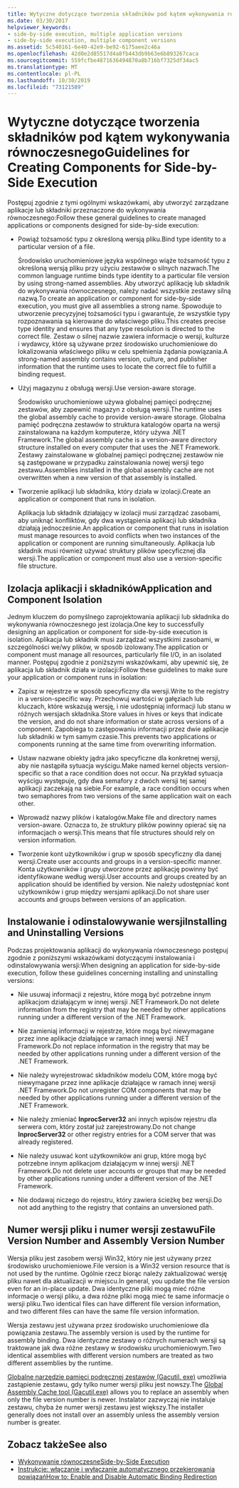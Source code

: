 ```yaml
---
title: Wytyczne dotyczące tworzenia składników pod kątem wykonywania równoczesnego
ms.date: 03/30/2017
helpviewer_keywords:
- side-by-side execution, multiple application versions
- side-by-side execution, multiple component versions
ms.assetid: 5c540161-6e40-42e9-be92-6175aee2c46a
ms.openlocfilehash: 42d0e2d85517d4a8fb443db9b63e6b893267caca
ms.sourcegitcommit: 559fcfbe4871636494870a8b716bf7325df34ac5
ms.translationtype: MT
ms.contentlocale: pl-PL
ms.lasthandoff: 10/30/2019
ms.locfileid: "73121589"
---
```

# <a name="guidelines-for-creating-components-for-side-by-side-execution"></a><span data-ttu-id="259d9-102">Wytyczne dotyczące tworzenia składników pod kątem wykonywania równoczesnego</span><span class="sxs-lookup"><span data-stu-id="259d9-102">Guidelines for Creating Components for Side-by-Side Execution</span></span>
<span data-ttu-id="259d9-103">Postępuj zgodnie z tymi ogólnymi wskazówkami, aby utworzyć zarządzane aplikacje lub składniki przeznaczone do wykonywania równoczesnego:</span><span class="sxs-lookup"><span data-stu-id="259d9-103">Follow these general guidelines to create managed applications or components designed for side-by-side execution:</span></span>  
  
- <span data-ttu-id="259d9-104">Powiąż tożsamość typu z określoną wersją pliku.</span><span class="sxs-lookup"><span data-stu-id="259d9-104">Bind type identity to a particular version of a file.</span></span>  
  
     <span data-ttu-id="259d9-105">Środowisko uruchomieniowe języka wspólnego wiąże tożsamość typu z określoną wersją pliku przy użyciu zestawów o silnych nazwach.</span><span class="sxs-lookup"><span data-stu-id="259d9-105">The common language runtime binds type identity to a particular file version by using strong-named assemblies.</span></span> <span data-ttu-id="259d9-106">Aby utworzyć aplikację lub składnik do wykonywania równoczesnego, należy nadać wszystkie zestawy silną nazwą.</span><span class="sxs-lookup"><span data-stu-id="259d9-106">To create an application or component for side-by-side execution, you must give all assemblies a strong name.</span></span> <span data-ttu-id="259d9-107">Spowoduje to utworzenie precyzyjnej tożsamości typu i gwarantuje, że wszystkie typy rozpoznawania są kierowane do właściwego pliku.</span><span class="sxs-lookup"><span data-stu-id="259d9-107">This creates precise type identity and ensures that any type resolution is directed to the correct file.</span></span> <span data-ttu-id="259d9-108">Zestaw o silnej nazwie zawiera informacje o wersji, kulturze i wydawcy, które są używane przez środowisko uruchomieniowe do lokalizowania właściwego pliku w celu spełnienia żądania powiązania.</span><span class="sxs-lookup"><span data-stu-id="259d9-108">A strong-named assembly contains version, culture, and publisher information that the runtime uses to locate the correct file to fulfill a binding request.</span></span>  
  
- <span data-ttu-id="259d9-109">Użyj magazynu z obsługą wersji.</span><span class="sxs-lookup"><span data-stu-id="259d9-109">Use version-aware storage.</span></span>  
  
     <span data-ttu-id="259d9-110">Środowisko uruchomieniowe używa globalnej pamięci podręcznej zestawów, aby zapewnić magazyn z obsługą wersji.</span><span class="sxs-lookup"><span data-stu-id="259d9-110">The runtime uses the global assembly cache to provide version-aware storage.</span></span> <span data-ttu-id="259d9-111">Globalna pamięć podręczna zestawów to struktura katalogów oparta na wersji zainstalowana na każdym komputerze, który używa .NET Framework.</span><span class="sxs-lookup"><span data-stu-id="259d9-111">The global assembly cache is a version-aware directory structure installed on every computer that uses the .NET Framework.</span></span> <span data-ttu-id="259d9-112">Zestawy zainstalowane w globalnej pamięci podręcznej zestawów nie są zastępowane w przypadku zainstalowania nowej wersji tego zestawu.</span><span class="sxs-lookup"><span data-stu-id="259d9-112">Assemblies installed in the global assembly cache are not overwritten when a new version of that assembly is installed.</span></span>  
  
- <span data-ttu-id="259d9-113">Tworzenie aplikacji lub składnika, który działa w izolacji.</span><span class="sxs-lookup"><span data-stu-id="259d9-113">Create an application or component that runs in isolation.</span></span>  
  
     <span data-ttu-id="259d9-114">Aplikacja lub składnik działający w izolacji musi zarządzać zasobami, aby uniknąć konfliktów, gdy dwa wystąpienia aplikacji lub składnika działają jednocześnie.</span><span class="sxs-lookup"><span data-stu-id="259d9-114">An application or component that runs in isolation must manage resources to avoid conflicts when two instances of the application or component are running simultaneously.</span></span> <span data-ttu-id="259d9-115">Aplikacja lub składnik musi również używać struktury plików specyficznej dla wersji.</span><span class="sxs-lookup"><span data-stu-id="259d9-115">The application or component must also use a version-specific file structure.</span></span>  
  
## <a name="application-and-component-isolation"></a><span data-ttu-id="259d9-116">Izolacja aplikacji i składników</span><span class="sxs-lookup"><span data-stu-id="259d9-116">Application and Component Isolation</span></span>  
 <span data-ttu-id="259d9-117">Jednym kluczem do pomyślnego zaprojektowania aplikacji lub składnika do wykonywania równoczesnego jest izolacja.</span><span class="sxs-lookup"><span data-stu-id="259d9-117">One key to successfully designing an application or component for side-by-side execution is isolation.</span></span> <span data-ttu-id="259d9-118">Aplikacja lub składnik musi zarządzać wszystkimi zasobami, w szczególności we/wy plików, w sposób izolowany.</span><span class="sxs-lookup"><span data-stu-id="259d9-118">The application or component must manage all resources, particularly file I/O, in an isolated manner.</span></span> <span data-ttu-id="259d9-119">Postępuj zgodnie z poniższymi wskazówkami, aby upewnić się, że aplikacja lub składnik działa w izolacji:</span><span class="sxs-lookup"><span data-stu-id="259d9-119">Follow these guidelines to make sure your application or component runs in isolation:</span></span>  
  
- <span data-ttu-id="259d9-120">Zapisz w rejestrze w sposób specyficzny dla wersji.</span><span class="sxs-lookup"><span data-stu-id="259d9-120">Write to the registry in a version-specific way.</span></span> <span data-ttu-id="259d9-121">Przechowuj wartości w gałęziach lub kluczach, które wskazują wersję, i nie udostępniaj informacji lub stanu w różnych wersjach składnika.</span><span class="sxs-lookup"><span data-stu-id="259d9-121">Store values in hives or keys that indicate the version, and do not share information or state across versions of a component.</span></span> <span data-ttu-id="259d9-122">Zapobiega to zastępowaniu informacji przez dwie aplikacje lub składniki w tym samym czasie.</span><span class="sxs-lookup"><span data-stu-id="259d9-122">This prevents two applications or components running at the same time from overwriting information.</span></span>  
  
- <span data-ttu-id="259d9-123">Ustaw nazwane obiekty jądra jako specyficzne dla konkretnej wersji, aby nie nastąpiła sytuacja wyścigu.</span><span class="sxs-lookup"><span data-stu-id="259d9-123">Make named kernel objects version-specific so that a race condition does not occur.</span></span> <span data-ttu-id="259d9-124">Na przykład sytuacja wyścigu występuje, gdy dwa semafory z dwóch wersji tej samej aplikacji zaczekają na siebie.</span><span class="sxs-lookup"><span data-stu-id="259d9-124">For example, a race condition occurs when two semaphores from two versions of the same application wait on each other.</span></span>  
  
- <span data-ttu-id="259d9-125">Wprowadź nazwy plików i katalogów.</span><span class="sxs-lookup"><span data-stu-id="259d9-125">Make file and directory names version-aware.</span></span> <span data-ttu-id="259d9-126">Oznacza to, że struktury plików powinny opierać się na informacjach o wersji.</span><span class="sxs-lookup"><span data-stu-id="259d9-126">This means that file structures should rely on version information.</span></span>  
  
- <span data-ttu-id="259d9-127">Tworzenie kont użytkowników i grup w sposób specyficzny dla danej wersji.</span><span class="sxs-lookup"><span data-stu-id="259d9-127">Create user accounts and groups in a version-specific manner.</span></span> <span data-ttu-id="259d9-128">Konta użytkowników i grupy utworzone przez aplikację powinny być identyfikowane według wersji.</span><span class="sxs-lookup"><span data-stu-id="259d9-128">User accounts and groups created by an application should be identified by version.</span></span> <span data-ttu-id="259d9-129">Nie należy udostępniać kont użytkowników i grup między wersjami aplikacji.</span><span class="sxs-lookup"><span data-stu-id="259d9-129">Do not share user accounts and groups between versions of an application.</span></span>  
  
## <a name="installing-and-uninstalling-versions"></a><span data-ttu-id="259d9-130">Instalowanie i odinstalowywanie wersji</span><span class="sxs-lookup"><span data-stu-id="259d9-130">Installing and Uninstalling Versions</span></span>  
 <span data-ttu-id="259d9-131">Podczas projektowania aplikacji do wykonywania równoczesnego postępuj zgodnie z poniższymi wskazówkami dotyczącymi instalowania i odinstalowywania wersji:</span><span class="sxs-lookup"><span data-stu-id="259d9-131">When designing an application for side-by-side execution, follow these guidelines concerning installing and uninstalling versions:</span></span>  
  
- <span data-ttu-id="259d9-132">Nie usuwaj informacji z rejestru, które mogą być potrzebne innym aplikacjom działającym w innej wersji .NET Framework.</span><span class="sxs-lookup"><span data-stu-id="259d9-132">Do not delete information from the registry that may be needed by other applications running under a different version of the .NET Framework.</span></span>  
  
- <span data-ttu-id="259d9-133">Nie zamieniaj informacji w rejestrze, które mogą być niewymagane przez inne aplikacje działające w ramach innej wersji .NET Framework.</span><span class="sxs-lookup"><span data-stu-id="259d9-133">Do not replace information in the registry that may be needed by other applications running under a different version of the .NET Framework.</span></span>  
  
- <span data-ttu-id="259d9-134">Nie należy wyrejestrować składników modelu COM, które mogą być niewymagane przez inne aplikacje działające w ramach innej wersji .NET Framework.</span><span class="sxs-lookup"><span data-stu-id="259d9-134">Do not unregister COM components that may be needed by other applications running under a different version of the .NET Framework.</span></span>  
  
- <span data-ttu-id="259d9-135">Nie należy zmieniać **InprocServer32** ani innych wpisów rejestru dla serwera com, który został już zarejestrowany.</span><span class="sxs-lookup"><span data-stu-id="259d9-135">Do not change **InprocServer32** or other registry entries for a COM server that was already registered.</span></span>  
  
- <span data-ttu-id="259d9-136">Nie należy usuwać kont użytkowników ani grup, które mogą być potrzebne innym aplikacjom działającym w innej wersji .NET Framework.</span><span class="sxs-lookup"><span data-stu-id="259d9-136">Do not delete user accounts or groups that may be needed by other applications running under a different version of the .NET Framework.</span></span>  
  
- <span data-ttu-id="259d9-137">Nie dodawaj niczego do rejestru, który zawiera ścieżkę bez wersji.</span><span class="sxs-lookup"><span data-stu-id="259d9-137">Do not add anything to the registry that contains an unversioned path.</span></span>  
  
## <a name="file-version-number-and-assembly-version-number"></a><span data-ttu-id="259d9-138">Numer wersji pliku i numer wersji zestawu</span><span class="sxs-lookup"><span data-stu-id="259d9-138">File Version Number and Assembly Version Number</span></span>  
 <span data-ttu-id="259d9-139">Wersja pliku jest zasobem wersji Win32, który nie jest używany przez środowisko uruchomieniowe.</span><span class="sxs-lookup"><span data-stu-id="259d9-139">File version is a Win32 version resource that is not used by the runtime.</span></span> <span data-ttu-id="259d9-140">Ogólnie rzecz biorąc należy zaktualizować wersję pliku nawet dla aktualizacji w miejscu.</span><span class="sxs-lookup"><span data-stu-id="259d9-140">In general, you update the file version even for an in-place update.</span></span> <span data-ttu-id="259d9-141">Dwa identyczne pliki mogą mieć różne informacje o wersji pliku, a dwa różne pliki mogą mieć te same informacje o wersji pliku.</span><span class="sxs-lookup"><span data-stu-id="259d9-141">Two identical files can have different file version information, and two different files can have the same file version information.</span></span>  
  
 <span data-ttu-id="259d9-142">Wersja zestawu jest używana przez środowisko uruchomieniowe dla powiązania zestawu.</span><span class="sxs-lookup"><span data-stu-id="259d9-142">The assembly version is used by the runtime for assembly binding.</span></span> <span data-ttu-id="259d9-143">Dwa identyczne zestawy o różnych numerach wersji są traktowane jak dwa różne zestawy w środowisku uruchomieniowym.</span><span class="sxs-lookup"><span data-stu-id="259d9-143">Two identical assemblies with different version numbers are treated as two different assemblies by the runtime.</span></span>  
  
 <span data-ttu-id="259d9-144">[Globalne narzędzie pamięci podręcznej zestawów (Gacutil. exe)](../tools/gacutil-exe-gac-tool.md) umożliwia zastąpienie zestawu, gdy tylko numer wersji pliku jest nowszy.</span><span class="sxs-lookup"><span data-stu-id="259d9-144">The [Global Assembly Cache tool (Gacutil.exe)](../tools/gacutil-exe-gac-tool.md) allows you to replace an assembly when only the file version number is newer.</span></span> <span data-ttu-id="259d9-145">Instalator zazwyczaj nie instaluje zestawu, chyba że numer wersji zestawu jest większy.</span><span class="sxs-lookup"><span data-stu-id="259d9-145">The installer generally does not install over an assembly unless the assembly version number is greater.</span></span>  
  
## <a name="see-also"></a><span data-ttu-id="259d9-146">Zobacz także</span><span class="sxs-lookup"><span data-stu-id="259d9-146">See also</span></span>

- [<span data-ttu-id="259d9-147">Wykonywanie równoczesne</span><span class="sxs-lookup"><span data-stu-id="259d9-147">Side-by-Side Execution</span></span>](side-by-side-execution.md)
- [<span data-ttu-id="259d9-148">Instrukcje: włączanie i wyłączanie automatycznego przekierowania powiązań</span><span class="sxs-lookup"><span data-stu-id="259d9-148">How to: Enable and Disable Automatic Binding Redirection</span></span>](../configure-apps/how-to-enable-and-disable-automatic-binding-redirection.md)
